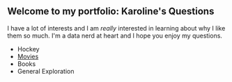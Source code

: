 ## Welcome to my portfolio: Karoline's Questions

I have a lot of interests and I am _really_ interested in learning about why I like them so much. I'm a data nerd at heart and I hope you enjoy my questions.

<ul>
<li>Hockey</li>
<li><a href="movies/movie-dataset.html" title="Movies">Movies</a></li>
<li>Books</li>
<li>General Exploration</li>
  </ul>
